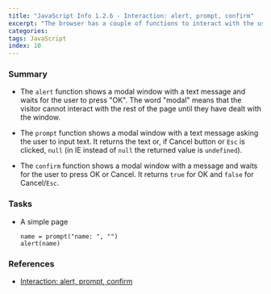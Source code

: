 ```yaml
---
title: "JavaScript Info 1.2.6 - Interaction: alert, prompt, confirm"
excerpt: "The browser has a couple of functions to interact with the user."
categories:
tags: JavaScript
index: 10
---
```


### Summary

- The `alert` function shows a modal window with a text message and waits for the user to press "OK". The word "modal" means that the visitor cannot interact with the rest of the page until they have dealt with the window.

- The `prompt` function shows a modal window with a text message asking the user to input text. It returns the text or, if Cancel button or `Esc` is clicked, `null` (in IE instead of `null` the returned value is `undefined`).

- The `confirm` function shows a modal window with a message and waits for the user to press OK or Cancel. It returns `true` for OK and `false` for Cancel/`Esc`.

### Tasks

- A simple page

  ```
  name = prompt("name: ", "")
  alert(name)
  ```

### References

- [Interaction: alert, prompt, confirm](https://javascript.info/alert-prompt-confirm)
